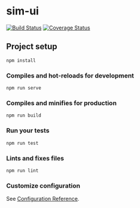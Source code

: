 # sim-ui

[![Build Status](https://travis-ci.org/xiongxiong109/sim-ui.svg?branch=master)](https://travis-ci.org/xiongxiong109/sim-ui)
[![Coverage Status](https://coveralls.io/repos/github/xiongxiong109/sim-ui/badge.svg)](https://coveralls.io/github/xiongxiong109/sim-ui)
## Project setup
```
npm install
```

### Compiles and hot-reloads for development
```
npm run serve
```

### Compiles and minifies for production
```
npm run build
```

### Run your tests
```
npm run test
```

### Lints and fixes files
```
npm run lint
```

### Customize configuration
See [Configuration Reference](https://cli.vuejs.org/config/).

